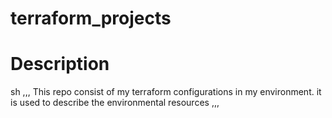 # terraform_projects
# Description 
sh ,,,
This repo consist of my terraform configurations in my environment. it is used to describe the environmental resources
,,,
